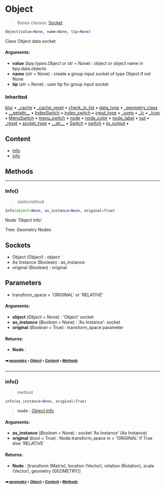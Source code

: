 # Object

> Bases classes: [Socket](geono-socket.md#socket)

``` python
Object(value=None, name=None, tip=None)
```

Class Object data socket

#### Arguments:
- **value** (_bpy.types.Object or str_ = None) : object or object name in bpy.data.objects
- **name** (_str_ = None) : create a group input socket of type Object if not None
- **tip** (_str_ = None) : user tip for group input socket

### Inherited

[blur](geono-socket.md#blur) :black_small_square: [\_cache](geono-socke-nodecache.md#_cache) :black_small_square: [\_cache_reset](geono-socke-nodecache.md#_cache_reset) :black_small_square: [check_in_list](geono-socket.md#check_in_list) :black_small_square: [data_type](geono-socket.md#data_type) :black_small_square: [\_geometry_class](geono-socket.md#_geometry_class) :black_small_square: [\_\_getattr__](geono-socket.md#__getattr__) :black_small_square: [IndexSwitch](geono-socket.md#indexswitch) :black_small_square: [index_switch](geono-socket.md#index_switch) :black_small_square: [input_type](geono-socket.md#input_type) :black_small_square: [\_jump](geono-socket.md#_jump) :black_small_square: [\_lc](geono-socket.md#_lc) :black_small_square: [\_lcop](geono-socket.md#_lcop) :black_small_square: [MenuSwitch](geono-socket.md#menuswitch) :black_small_square: [menu_switch](geono-socket.md#menu_switch) :black_small_square: [node](geono-socket.md#node) :black_small_square: [node_color](geono-socket.md#node_color) :black_small_square: [node_label](geono-socket.md#node_label) :black_small_square: [out](geono-socket.md#out) :black_small_square: [\_reset](geono-socket.md#_reset) :black_small_square: [socket_type](geono-socket.md#socket_type) :black_small_square: [\_\_str__](geono-socket.md#__str__) :black_small_square: [Switch](geono-socket.md#switch) :black_small_square: [switch](geono-socket.md#switch) :black_small_square: [to_output](geono-socket.md#to_output) :black_small_square:

## Content

- [Info](geono-object.md#info)
- [info](geono-object.md#info)

## Methods



----------
### Info()

> staticmethod

``` python
Info(object=None, as_instance=None, original=True)
```

Node 'Object Info'

Tree: Geometry Nodes

Sockets
-------
- Object (Object) : object
- As Instance (Boolean) : as_instance
- original (Boolean) : original

Parameters
----------
- transform_space = 'ORIGINAL' or 'RELATIVE'

#### Arguments:
- **object** (_Object_ = None) : 'Object' socket
- **as_instance** (_Boolean_ = None) : 'As Instance': socket
- **original** (_Boolean_ = True) : transform_space parameter



#### Returns:
- **Node** :

##### <sub>:arrow_right: [geonodes](index.md#geonodes) :black_small_square: [Object](geono-object.md#object) :black_small_square: [Content](geono-object.md#content) :black_small_square: [Methods](geono-object.md#methods)</sub>

----------
### info()

> method

``` python
info(as_instance=None, original=True)
```

> **node** : [Object Info](https://docs.blender.org/manual/en/latest/modeling/geometry_nodes/input/scene/object_info.html)

#### Arguments:
- **as_instance** (_Boolean_ = None) : socket 'As Instance' (As Instance)
- **original** (_bool_ = True) : Node.transform_space in = 'ORIGINAL' if True else 'RELATIVE'



#### Returns:
- **Node** : [transform (Matrix), location (Vector), rotation (Rotation), scale (Vector), geometry (GEOMETRY)]

##### <sub>:arrow_right: [geonodes](index.md#geonodes) :black_small_square: [Object](geono-object.md#object) :black_small_square: [Content](geono-object.md#content) :black_small_square: [Methods](geono-object.md#methods)</sub>